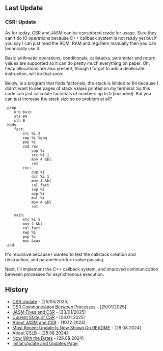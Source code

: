 ## Last Update

### CSR: Update

As for today, CSR and JASM can be considered ready for usage. Sure they can't do IO
operations because C++ callback system is not ready yet but if you say I can just 
read the ROM, RAM and registers manually then you can technically use it.

Basic arithmetic operations, conditionals, callstacks, parameter and return values are
supported so it can do pretty much everything on paper. Oh, heap allocations are also
present, though I forgot to add a deallocate instruciton, will do that soon.

Below, is a program that finds factorials, the stack is limited to 84 because I didn't
want to see pages of stack values printed on my terminal. So this code can just calculate
factorials of numbers up to 5 (included). But you can just increase the stack size so
no problem at all?

```
.prep
    org main
    sts 84
    sth 0
.body
    fact:
        stc %i 2
        cmp %i %geq
        pop %i
        cnd rec 
            pop %i
            stc %i 1
            mov 4 &bl
            ret
        rec:
            dup %i 
            dcr %i 1
            mov 4 &bl
            cal fact
            swp %i
            pop %i
            mul %i
            mov 4 &bl
            ret
             
    main:
        stc %i 5
        mov 4 &bl
        cal fact
        swp %i
        pop %i
        mov &eax
.end
```

It's recursive because I wanted to test the callstack creation and destruction, and
parameter/return value passing.

Next, I'll implement the C++ callback system, and improved communication between
processes for asynchronous execution.

## History

- [CSR Update](https://github.com/The2ndSlimShady/The2ndSlimShady/blob/master/updates/CSR_Update.md) - [25/05/2025]
- [CSR Communication Between Processes](https://github.com/The2ndSlimShady/The2ndSlimShady/blob/master/updates/CSR_Communication_Between_Processes.md) - [25/01/2025]
- [JASM Fixes and CSR](https://github.com/The2ndSlimShady/The2ndSlimShady/blob/master/updates/JASM_Fixes_and_CSR.md) - [23/01/2025]
- [Current State of CSR](https://github.com/The2ndSlimShady/The2ndSlimShady/blob/master/updates/Current_State_of_CSR.md) - [04.01.2025]
- [About JASM and CSR](https://github.com/The2ndSlimShady/The2ndSlimShady/blob/master/updates/About_JASM_and_CSR.md) - [10.12.2024]
- [Most Recent Update Is Now Shown On README](https://github.com/The2ndSlimShady/The2ndSlimShady/blob/master/updates/Most_Recent_Update_Is_Now_Shown_On_README.md) - [28.08.2024]
- [About CSLB](https://github.com/The2ndSlimShady/The2ndSlimShady/blob/master/updates/About_CSLB.md) - [28.08.2024]
- [Now With the Dates](https://github.com/The2ndSlimShady/The2ndSlimShady/blob/master/updates/Now_With_the_Dates.md) - [28.08.2024]
- [Initial Update and Updates Page](https://github.com/The2ndSlimShady/The2ndSlimShady/blob/master/updates/Initial_Update_and_Updates_Page.md)

